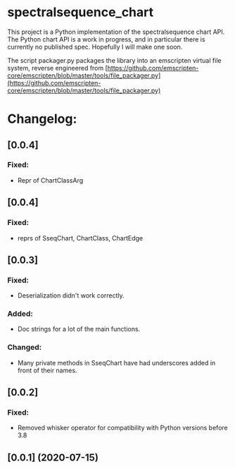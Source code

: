 # spectralsequence_chart
This project is a Python implementation of the spectralsequence chart API.
The Python chart API is a work in progress, and in particular there is currently no published spec.
Hopefully I will make one soon.

The script packager.py packages the library into an emscripten virtual file system, reverse engineered from [https://github.com/emscripten-core/emscripten/blob/master/tools/file_packager.py](https://github.com/emscripten-core/emscripten/blob/master/tools/file_packager.py)

Changelog:
==========
## [0.0.4]
### Fixed:
- Repr of ChartClassArg

## [0.0.4]
### Fixed:
- reprs of SseqChart, ChartClass, ChartEdge

## [0.0.3]
### Fixed:
- Deserialization didn't work correctly.

### Added:
- Doc strings for a lot of the main functions.

### Changed:
- Many private methods in SseqChart have had underscores added in front of their names.

## [0.0.2]
### Fixed: 
- Removed whisker operator for compatibility with Python versions before 3.8

## [0.0.1] (2020-07-15)
